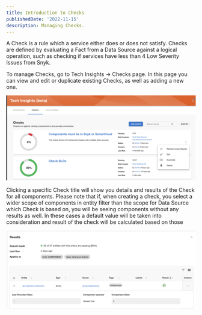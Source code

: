 ```yaml
---
title: Introduction to Checks
publishedDate: '2022-11-15'
description: Managing Checks.
---
```


A Check is a rule which a service either does or does not satisfy. Checks are defined by evaluating a Fact from a Data Source against a logical operation, such as checking if services have less than 4 Low Severity Issues from Snyk.

To manage Checks, go to Tech Insights → Checks page. In this page you can view and edit or duplicate existing Checks, as well as adding a new one.

![Overview of all checks](./checks-overview-page.png)

Clicking a specific Check title will show you details and results of the Check for all components. Please note that if, when creating a check, you select a wider scope of components in entity filter than the scope for Data Source which Check is based on, you will be seeing components without any results as well. In these cases a default value will be taken into consideration and result of the check will be calculated based on those

![Check result](./check-result.png)